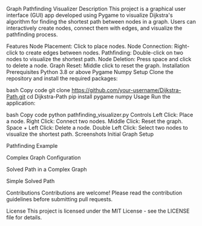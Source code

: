 Graph Pathfinding Visualizer
Description
This project is a graphical user interface (GUI) app developed using Pygame to visualize Dijkstra's algorithm for finding the shortest path between nodes in a graph. Users can interactively create nodes, connect them with edges, and visualize the pathfinding process.

Features
Node Placement: Click to place nodes.
Node Connection: Right-click to create edges between nodes.
Pathfinding: Double-click on two nodes to visualize the shortest path.
Node Deletion: Press space and click to delete a node.
Graph Reset: Middle click to reset the graph.
Installation
Prerequisites
Python 3.8 or above
Pygame
Numpy
Setup
Clone the repository and install the required packages:

bash
Copy code
git clone https://github.com/your-username/Dijkstra-Path.git
cd Dijkstra-Path
pip install pygame numpy
Usage
Run the application:

bash
Copy code
python pathfinding_visualizer.py
Controls
Left Click: Place a node.
Right Click: Connect two nodes.
Middle Click: Reset the graph.
Space + Left Click: Delete a node.
Double Left Click: Select two nodes to visualize the shortest path.
Screenshots
Initial Graph Setup


Pathfinding Example


Complex Graph Configuration


Solved Path in a Complex Graph


Simple Solved Path


Contributions
Contributions are welcome! Please read the contribution guidelines before submitting pull requests.

License
This project is licensed under the MIT License - see the LICENSE file for details.
